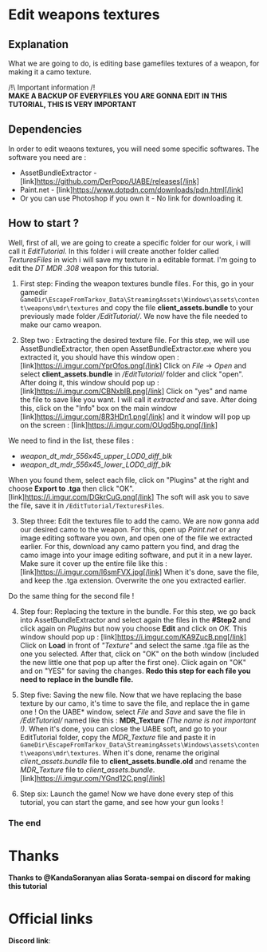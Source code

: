 # Edit weapons textures
## Explanation
What we are going to do, is editing base gamefiles textures of a weapon, for making it a camo texture.

/!\ Important information /!\
**MAKE A BACKUP OF EVERYFILES YOU ARE GONNA EDIT IN THIS TUTORIAL, THIS IS VERY IMPORTANT**

## Dependencies
In order to edit weaons textures, you will need some specific softwares. The software you need are :
* AssetBundleExtractor - [link]https://github.com/DerPopo/UABE/releases[/link]
* Paint.net - [link]https://www.dotpdn.com/downloads/pdn.html[/link]
* Or you can use Photoshop if you own it - No link for downloading it.
## How to start ?
Well, first of all, we are going to create a specific folder for our work, i will call it *EditTutorial*. In this folder i will create another folder called *TexturesFiles* in wich i will save my texture in a editable format.
I'm going to edit the *DT MDR .308* weapon for this tutorial.

1. First step: Finding the weapon textures bundle files.
For this, go in your gamedir `GameDir\EscapeFromTarkov_Data\StreamingAssets\Windows\assets\content\weapons\mdr\textures` and copy the file **client_assets.bundle** to your previously made folder */EditTutorial/*. We now have the file needed to make our camo weapon.

2. Step two : Extracting the desired texture file.
For this step, we will use AssetBundleExtractor, then open AssetBundleExtractor.exe where you extracted it, you should have this window open : [link]https://i.imgur.com/YprOfos.png[/link]
Click on *File* -> *Open* and select **client_assets.bundle** in */EditTutorial/* folder and click "open". After doing it, this window should pop up : [link]https://i.imgur.com/CBNxbIB.png[/link]
Click on "yes" and name the file to save like you want. I will call it *extracted* and save.
After doing this, click on the "Info" box on the main window [link]https://i.imgur.com/8R3HDn1.png[/link] and it window will pop up on the screen : [link]https://i.imgur.com/OUgd5hg.png[/link]

We need to find in the list, these files :
- *weapon_dt_mdr_556x45_upper_LOD0_diff_blk*
- *weapon_dt_mdr_556x45_lower_LOD0_diff_blk*

When you found them, select each file, click on "Plugins" at the right and choose **Export to .tga** then click "OK". [link]https://i.imgur.com/DGkrCuG.png[/link]
The soft will ask you to save the file, save it in `/EditTutorial/TexturesFiles`.

3. Step three: Edit the textures file to add the camo.
We are now gonna add our desired camo to the weapon. For this, open up *Paint.net* or any image editing software you own, and open one of the file we extracted earlier.
For this, download any camo pattern you find, and drag the camo image into your image editing software, and put it in a new layer. Make sure it cover up the entire file like this : [link]https://i.imgur.com/l6smFVX.jpg[/link]
When it's done, save the file, and keep the .tga extension. Overwrite the one you extracted earlier.

Do the same thing for the second file !

4. Step four: Replacing the texture in the bundle.
For this step, we go back into AssetBundleExtractor and select again the files in the **#Step2** and click again on *Plugins* but now you choose **Edit** and click on *OK*. This window should pop up : [link]https://i.imgur.com/KA9ZucB.png[/link]
Click on **Load** in front of *"Texture"* and select the same .tga file as the one you selected. After that, click on "OK" on the both window (included the new little one that pop up after the first one). Click again on "OK" and on "YES" for saving the changes.
**Redo this step for each file you need to replace in the bundle file.**

5. Step five: Saving the new file.
Now that we have replacing the base texture by our camo, it's time to save the file, and replace the in game one !
On the UABE* window, select *File* and *Save* and save the file in */EditTutorial/* named like this : **MDR_Texture** *(The name is not important !)*.
When it's done, you can close the UABE soft, and go to your EditTutorial folder, copy the *MDR_Texture* file and paste it in `GameDir\EscapeFromTarkov_Data\StreamingAssets\Windows\assets\content\weapons\mdr\textures`.
When it's done, rename the original *client_assets.bundle* file to **client_assets.bundle.old** and rename the *MDR_Texture* file to *client_assets.bundle*.
[link]https://i.imgur.com/YGnd12C.png[/link]

6. Step six: Launch the game!
Now we have done every step of this tutorial, you can start the game, and see how your gun looks !
### The end


# Thanks
**Thanks to @KandaSoranyan alias Sorata-sempai on discord for making this tutorial**

# Official links
**Discord link**: 
